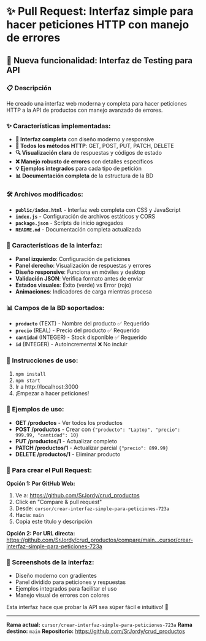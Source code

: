# ✨ Pull Request: Interfaz simple para hacer peticiones HTTP con manejo de errores

## 🚀 Nueva funcionalidad: Interfaz de Testing para API

### 📋 Descripción
He creado una interfaz web moderna y completa para hacer peticiones HTTP a la API de productos con manejo avanzado de errores.

### ✨ Características implementadas:
- **🎯 Interfaz completa** con diseño moderno y responsive
- **📡 Todos los métodos HTTP**: GET, POST, PUT, PATCH, DELETE
- **🔍 Visualización clara** de respuestas y códigos de estado
- **❌ Manejo robusto de errores** con detalles específicos
- **💡 Ejemplos integrados** para cada tipo de petición
- **📊 Documentación completa** de la estructura de la BD

### 🛠️ Archivos modificados:
- **`public/index.html`** - Interfaz web completa con CSS y JavaScript
- **`index.js`** - Configuración de archivos estáticos y CORS
- **`package.json`** - Scripts de inicio agregados
- **`README.md`** - Documentación completa actualizada

### 🎨 Características de la interfaz:
- **Panel izquierdo**: Configuración de peticiones
- **Panel derecho**: Visualización de respuestas y errores
- **Diseño responsive**: Funciona en móviles y desktop
- **Validación JSON**: Verifica formato antes de enviar
- **Estados visuales**: Éxito (verde) vs Error (rojo)
- **Animaciones**: Indicadores de carga mientras procesa

### 📊 Campos de la BD soportados:
- **`producto`** (TEXT) - Nombre del producto ✅ Requerido
- **`precio`** (REAL) - Precio del producto ✅ Requerido  
- **`cantidad`** (INTEGER) - Stock disponible ✅ Requerido
- **`id`** (INTEGER) - Autoincremental ❌ No incluir

### 🔧 Instrucciones de uso:
1. `npm install`
2. `npm start`
3. Ir a http://localhost:3000
4. ¡Empezar a hacer peticiones!

### 🎯 Ejemplos de uso:
- **GET /productos** - Ver todos los productos
- **POST /productos** - Crear con `{"producto": "Laptop", "precio": 999.99, "cantidad": 10}`
- **PUT /productos/1** - Actualizar completo
- **PATCH /productos/1** - Actualizar parcial `{"precio": 899.99}`
- **DELETE /productos/1** - Eliminar producto

### 🔗 Para crear el Pull Request:

**Opción 1: Por GitHub Web:**
1. Ve a: https://github.com/SrJordy/crud_productos
2. Click en "Compare & pull request" 
3. Desde: `cursor/crear-interfaz-simple-para-peticiones-723a`
4. Hacia: `main`
5. Copia este título y descripción

**Opción 2: Por URL directa:**
https://github.com/SrJordy/crud_productos/compare/main...cursor/crear-interfaz-simple-para-peticiones-723a

### 📱 Screenshots de la interfaz:
- Diseño moderno con gradientes
- Panel dividido para peticiones y respuestas
- Ejemplos integrados para facilitar el uso
- Manejo visual de errores con colores

Esta interfaz hace que probar la API sea súper fácil e intuitivo! 🎉

---

**Rama actual:** `cursor/crear-interfaz-simple-para-peticiones-723a`
**Rama destino:** `main`
**Repositorio:** https://github.com/SrJordy/crud_productos